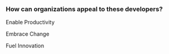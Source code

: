 
### How can organizations appeal to these developers?

<!-- .element: class="fragment" -->
Enable Productivity

<!-- .element: class="fragment" -->
Embrace Change

<!-- .element: class="fragment" -->
Fuel Innovation
